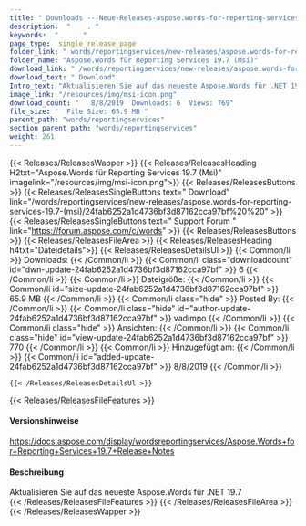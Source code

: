 ```yaml
---
title: " Downloads ---Neue-Releases-aspose.words-for-reporting-services-19.7-(msi) . "
description:  "    . " 
keywords:  "    . " 
page_type:  single_release_page
folder_link: " words/reportingservices/new-releases/aspose.words-for-reporting-services-19.7-(msi)/"
folder_name: "Aspose.Words für Reporting Services 19.7 (Msi)"
download_link: " /words/reportingservices/new-releases/aspose.words-for-reporting-services-19.7-(msi)/24fab6252a1d4736bf3d87162cca97bf"
download_text: " Download"
Intro_text: "Aktualisieren Sie auf das neueste Aspose.Words für .NET 19.7"
image_link: "/resources/img/msi-icon.png"
download_count: "   8/8/2019  Downloads: 6  Views: 769"
file_size: "  File Size: 65.9 MB "
parent_path: "words/reportingservices"
section_parent_path: "words/reportingservices"
weight: 261
---
```


{{< Releases/ReleasesWapper >}}
  {{< Releases/ReleasesHeading H2txt="Aspose.Words für Reporting Services 19.7 (Msi)" imagelink="/resources/img/msi-icon.png">}}
  {{< Releases/ReleasesButtons >}}
    {{< Releases/ReleasesSingleButtons text=" Download" link="/words/reportingservices/new-releases/aspose.words-for-reporting-services-19.7-(msi)/24fab6252a1d4736bf3d87162cca97bf%20%20" >}}
    {{< Releases/ReleasesSingleButtons text=" Support Forum " link="https://forum.aspose.com/c/words" >}}
  {{< Releases/ReleasesButtons >}}
  {{< Releases/ReleasesFileArea >}}
    {{< Releases/ReleasesHeading h4txt="Dateidetails">}}
    {{< Releases/ReleasesDetailsUl >}}
            {{< Common/li >}} Downloads: {{< /Common/li >}}
      {{< Common/li class="downloadcount" id="dwn-update-24fab6252a1d4736bf3d87162cca97bf" >}} 6 {{< /Common/li >}}
      {{< Common/li >}} Dateigröße: {{< /Common/li >}}
      {{< Common/li id="size-update-24fab6252a1d4736bf3d87162cca97bf" >}} 65.9 MB {{< /Common/li >}} 
      {{< Common/li  class="hide" >}} Posted By: {{< /Common/li >}} 
      {{< Common/li class="hide" id="author-update-24fab6252a1d4736bf3d87162cca97bf" >}} vadimpo {{< /Common/li >}}
      {{< Common/li class="hide" >}} Ansichten: {{< /Common/li >}}
      {{< Common/li class="hide" id="view-update-24fab6252a1d4736bf3d87162cca97bf" >}} 770 {{< /Common/li >}}
      {{< Common/li >}} Hinzugefügt am: {{< /Common/li >}}
      {{< Common/li id="added-update-24fab6252a1d4736bf3d87162cca97bf" >}} 8/8/2019 {{< /Common/li >}} 

    {{< /Releases/ReleasesDetailsUl >}}

  {{< Releases/ReleasesFileFeatures >}}
      <h4>Versionshinweise</h4><div> <a href="https://docs.aspose.com/display/wordsreportingservices/Aspose.Words+for+Reporting+Services+19.7+Release+Notes">https://docs.aspose.com/display/wordsreportingservices/Aspose.Words+for+Reporting+Services+19.7+Release+Notes</a></div><h4> Beschreibung</h4><div class="HTMLDescription"> Aktualisieren Sie auf das neueste Aspose.Words für .NET 19.7</div>
  {{< /Releases/ReleasesFileFeatures >}}
 {{< /Releases/ReleasesFileArea >}}
{{< /Releases/ReleasesWapper >}}




